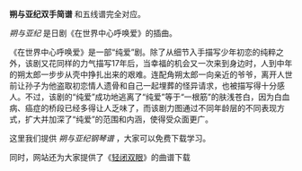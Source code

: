 

**朔与亚纪双手简谱** 和五线谱完全对应。

_朔与亚纪_ 是日剧《在世界中心呼唤爱》的插曲。

《在世界中心呼唤爱》是一部“纯爱”剧。除了从细节入手描写少年初恋的纯粹之外，该剧又花同样的力气描写17年后，当幸福的机会又一次来到身边时，人到中年的朔太郎一步步从壳中挣扎出来的艰难。连配角朔太郎一向亲近的爷爷，离开人世前让孙子为他盗取初恋情人遗骨和自己一起埋葬的怪异请求，也被描写得十分感人。不过，该剧的“纯爱”成功地逃离了“纯爱”等于“一根筋”的肤浅苍白，因为白血病、癌症的桥段已经多得让人乏味了，而该剧力图通过不同年龄层的不同表现方式，扩大并加深了“纯爱”的范围和内涵，使得受众面更广。

这里我们提供 _朔与亚纪钢琴谱_ ，大家可以免费下载学习。

同时，网站还为大家提供了《[轻闭双眼](Music-2790-轻闭双眼-平井坚--在世界中心呼唤爱-主题曲.html "轻闭双眼")》的曲谱下载

